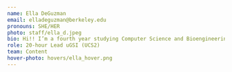 ```yaml
---
name: Ella DeGuzman
email: elladeguzman@berkeley.edu
pronouns: SHE/HER
photo: staff/ella_d.jpeg
bio: Hi!! I’m a fourth year studying Computer Science and Bioengineering. Outside of school, I enjoy working out, thrifting, and taking film photos!! So excited to meet you all!!
role: 20-hour Lead uGSI (UCS2)
team: Content
hover-photo: hovers/ella_hover.png
---
```


